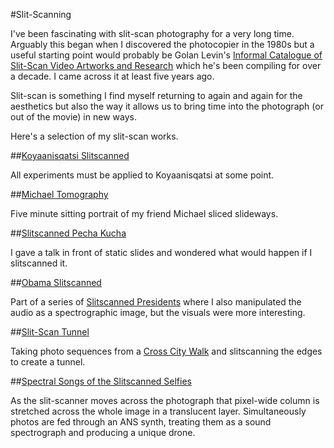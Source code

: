 #Slit-Scanning

I've been fascinating with slit-scan photography for a very long time. Arguably this began when I discovered the photocopier in the 1980s but a useful starting point would probably be Golan Levin's [Informal Catalogue of Slit-Scan Video Artworks and Research](http://flong.com/texts/lists/slit_scan/) which he's been compiling for over a decade. I came across it at least five years ago. 

Slit-scan is something I find myself returning to again and again for the aesthetics but also the way it allows us to bring time into the photograph (or out of the movie) in new ways. 

Here's a selection of my slit-scan works.

##[Koyaanisqatsi Slitscanned](https://vimeo.com/album/3148121/video/165126256)

All experiments must be applied to Koyaanisqatsi at some point.

##[Michael Tomography](https://vimeo.com/album/3148121/video/166744403)

Five minute sitting portrait of my friend Michael sliced slideways.

##[Slitscanned Pecha Kucha](https://vimeo.com/album/3148121/video/160520769)

I gave a talk in front of static slides and wondered what would happen if I slitscanned it. 

##[Obama Slitscanned](https://vimeo.com/album/3148121/video/115752562)

Part of a series of [Slitscanned Presidents](https://vimeo.com/album/3193218) where I also manipulated the audio as a spectrographic image, but the visuals were more interesting. 

##[Slit-Scan Tunnel](https://vimeo.com/album/3148121/video/112870839)

Taking photo sequences from a [Cross City Walk](http://xcw.org.uk) and slitscanning the edges to create a tunnel. 

##[Spectral Songs of the Slitscanned Selfies](https://vimeo.com/album/3148121/video/97280532)

As the slit-scanner moves across the photograph that pixel-wide column is stretched across the whole image in a translucent layer. Simultaneously photos are fed through an ANS synth, treating them as a sound spectrograph and producing a unique drone.